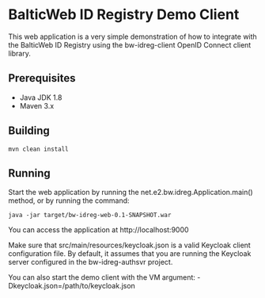 # BalticWeb ID Registry Demo Client

This web application is a very simple demonstration of how to integrate with the BalticWeb ID Registry
using the bw-idreg-client OpenID Connect client library.

## Prerequisites

* Java JDK 1.8
* Maven 3.x

## Building

    mvn clean install

## Running

Start the web application by running the net.e2.bw.idreg.Application.main() method, or by running the command:
    
    java -jar target/bw-idreg-web-0.1-SNAPSHOT.war

You can access the application at http://localhost:9000

Make sure that src/main/resources/keycloak.json is a valid Keycloak client configuration file. By default, it assumes
that you are running the Keycloak server configured in the bw-idreg-authsvr project.

You can also start the demo client with the VM argument: -Dkeycloak.json=/path/to/keycloak.json




